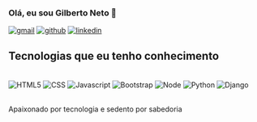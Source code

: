 
### Olá, eu sou Gilberto Neto 🫡

[![gmail](https://img.shields.io/badge/Gmail-D14836?style=for-the-badge&logo=gmail&logoColor=white)](mailto:gilbertodev29@gmail.com)
[![github](https://img.shields.io/badge/GitHub-100000?style=for-the-badge&logo=github&logoColor=white)](https://github.com/GilzinCode)
[![linkedin](https://img.shields.io/badge/LinkedIn-0077B5?style=for-the-badge&logo=linkedin&logoColor=white)](https://www.linkedin.com/in/gilberto-neto-383676239/)

## Tecnologias que eu tenho conhecimento

<div style = "display: inline_block"><br/>
  <img align="center" alt = "HTML5" src = "https://img.shields.io/badge/HTML5-E34F26?style=for-the-badge&logo=html5&logoColor=white">
  <img align="center" alt = "CSS" src = "https://img.shields.io/badge/CSS3-1572B6?style=for-the-badge&logo=css3&logoColor=white">
  <img align="center" alt = "Javascript" src = "https://img.shields.io/badge/JavaScript-F7DF1E?style=for-the-badge&logo=javascript&logoColor=black">
  <img align="center" alt = "Bootstrap" src = "https://img.shields.io/badge/Bootstrap-563D7C?style=for-the-badge&logo=bootstrap&logoColor=white">
  <img align="center" alt = "Node" src = "https://img.shields.io/badge/Node.js-43853D?style=for-the-badge&logo=node.js&logoColor=white">
  <img align="center" alt = "Python" src = "https://img.shields.io/badge/Python-14354C?style=for-the-badge&logo=python&logoColor=white">
  <img align="center" alt = "Django" src = "https://img.shields.io/badge/Django-092E20?style=for-the-badge&logo=django&logoColor=white">
</div><br/>

Apaixonado por tecnologia e sedento por sabedoria
